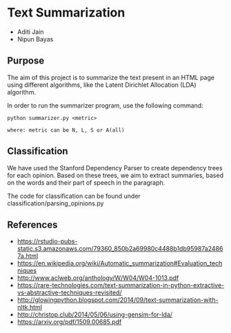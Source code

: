 # Text Summarization
- Aditi Jain
- Nipun Bayas

## Purpose

The aim of this project is to summarize the text present in an HTML page using different algorithms, like the Latent Dirichlet Allocation (LDA) algorithm.

In order to run the summarizer program, use the following command:

`python summarizer.py <metric>`
    
    where: metric can be N, L, S or A(all)

## Classification

We have used the Stanford Dependency Parser to create dependency trees for each opinion. Based on these trees, we aim to extract summaries, based on the words and their part of speech in the paragraph.

The code for classification can be found under classification/parsing_opinions.py

## References
* https://rstudio-pubs-static.s3.amazonaws.com/79360_850b2a69980c4488b1db95987a24867a.html
* https://en.wikipedia.org/wiki/Automatic_summarization#Evaluation_techniques
* http://www.aclweb.org/anthology/W/W04/W04-1013.pdf
* https://rare-technologies.com/text-summarization-in-python-extractive-vs-abstractive-techniques-revisited/
* http://glowingpython.blogspot.com/2014/09/text-summarization-with-nltk.html
* http://christop.club/2014/05/06/using-gensim-for-lda/
* https://arxiv.org/pdf/1509.00685.pdf
